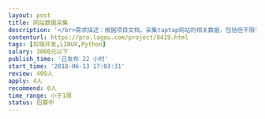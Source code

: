 ```yaml
---                
layout: post       
title: 网站数据采集           
description: '</br>需求描述：根据项目文档，采集taptap网站的相关数据，包括但不限于游戏评分、发行商、当前版本、评论数据等 </br>技能需求：掌握扎实的python爬虫技术（包括requests、beautifulsoup、selenium） </br>合作方式：可以远程开发，最好周末能来驻场。（可长期合作）</br>'     
contenturl: https://pro.lagou.com/project/8419.html      
tags: [后端开发,LINUX,Python]            
salary: 3000元以下          
publish_time: '已发布 22 小时'         
start_time: '2018-06-13 17:03:31'           
review: 409人                   
apply: 4人                   
recommend: 0人                   
time_range: 小于1周              
status: 招募中                  
---                 
```

